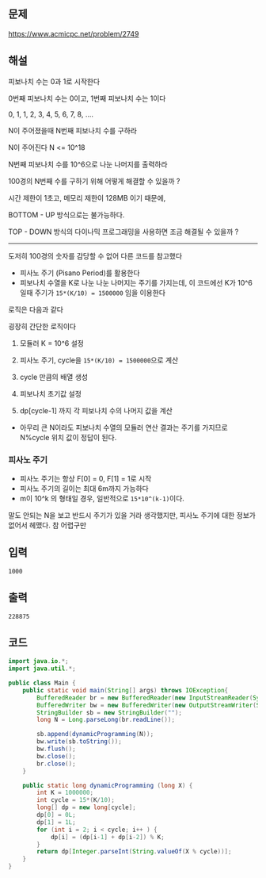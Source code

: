 ## 문제

https://www.acmicpc.net/problem/2749

## 해설

피보나치 수는 0과 1로 시작한다

0번째 피보나치 수는 0이고, 1번째 피보나치 수는 1이다

0, 1, 1, 2, 3, 4, 5, 6, 7, 8, ....

N이 주어졌을때 N번째 피보나치 수를 구하라

N이 주어진다 N <= 10^18

N번째 피보나치 수를 10^6으로 나눈 나머지를 출력하라

100경의 N번째 수를 구하기 위해 어떻게 해결할 수 있을까 ?

시간 제한이 1초고, 메모리 제한이 128MB 이기 때문에,

BOTTOM - UP 방식으로는 불가능하다.

TOP - DOWN 방식의 다이나믹 프로그래밍을 사용하면 조금 해결될 수 있을까 ?


----

도저히 100경의 숫자를 감당할 수 없어 다른 코드를 참고했다


- 피사노 주기 (Pisano Period)를 활용한다
- 피보나치 수열을 K로 나눈 나눈 나머지는 주기를 가지는데, 이 코드에선 K가 10^6일때 주기가 `15*(K/10) = 1500000` 임을 이용한다

로직은 다음과 같다

굉장히 간단한 로직이다

1. 모듈러 K = 10^6 설정

2. 피사노 주기, cycle을 `15*(K/10) = 1500000`으로 계산

3. cycle 만큼의 배열 생성

4. 피보나치 초기값 설정

5. dp[cycle-1] 까지 각 피보나치 수의 나머지 값을 계산

- 아무리 큰 N이라도 피보나치 수열의 모듈러 연산 결과는 주기를 가지므로 N%cycle 위치 값이 정답이 된다.

### 피사노 주기

- 피사노 주기는 항상 F[0] = 0, F[1] = 1로 시작
- 피사노 주기의 길이는 최대 6m까지 가능하다
- m이 10^k 의 형태일 경우, 일반적으로 `15*10^(k-1)`이다.

말도 안되는 N을 보고 반드시 주기가 있을 거라 생각했지만, 피사노 주기에 대한 정보가 없어서 헤맸다. 참 어렵구만




## 입력

```
1000
```

## 출력
```
228875
```

## 코드

```java
import java.io.*;
import java.util.*;

public class Main {
    public static void main(String[] args) throws IOException{
        BufferedReader br = new BufferedReader(new InputStreamReader(System.in));
        BufferedWriter bw = new BufferedWriter(new OutputStreamWriter(System.out));
        StringBuilder sb = new StringBuilder("");
        long N = Long.parseLong(br.readLine());

        sb.append(dynamicProgramming(N));
        bw.write(sb.toString());
        bw.flush();
        bw.close();
        br.close();
    }

    public static long dynamicProgramming (long X) {
        int K = 1000000;
        int cycle = 15*(K/10);
        long[] dp = new long[cycle];
        dp[0] = 0L;
        dp[1] = 1L;
        for (int i = 2; i < cycle; i++ ) {
            dp[i] = (dp[i-1] + dp[i-2]) % K;
        }
        return dp[Integer.parseInt(String.valueOf(X % cycle))];
    }
}
```